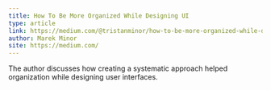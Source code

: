 ```yaml
---
title: How To Be More Organized While Designing UI
type: article
link: https://medium.com/@tristanminor/how-to-be-more-organized-while-designing-ui-90d2d69cfb4f#.4llnsgxof
author: Marek Minor
site: https://medium.com/
---
```


The author discusses how creating a systematic approach helped organization while designing user interfaces.
